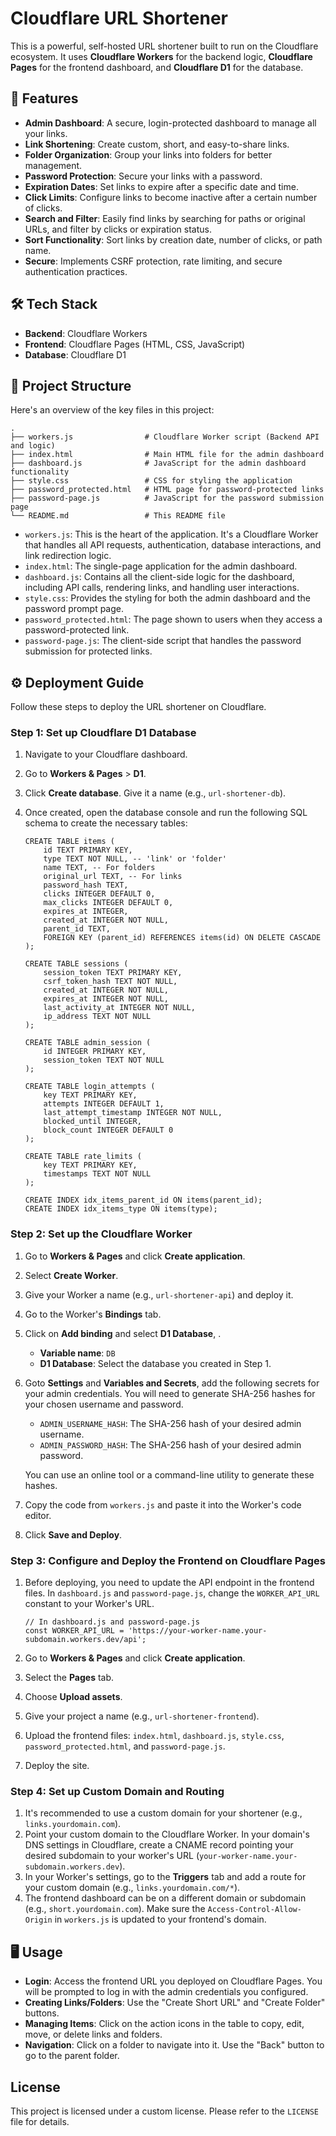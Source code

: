 Cloudflare URL Shortener
========================

This is a powerful, self-hosted URL shortener built to run on the Cloudflare ecosystem. It uses **Cloudflare Workers** for the backend logic, **Cloudflare Pages** for the frontend dashboard, and **Cloudflare D1** for the database.

🚀 Features
-----------

*   **Admin Dashboard**: A secure, login-protected dashboard to manage all your links.
*   **Link Shortening**: Create custom, short, and easy-to-share links.
*   **Folder Organization**: Group your links into folders for better management.
*   **Password Protection**: Secure your links with a password.
*   **Expiration Dates**: Set links to expire after a specific date and time.
*   **Click Limits**: Configure links to become inactive after a certain number of clicks.
*   **Search and Filter**: Easily find links by searching for paths or original URLs, and filter by clicks or expiration status.
*   **Sort Functionality**: Sort links by creation date, number of clicks, or path name.
*   **Secure**: Implements CSRF protection, rate limiting, and secure authentication practices.

🛠️ Tech Stack
--------------

*   **Backend**: Cloudflare Workers
*   **Frontend**: Cloudflare Pages (HTML, CSS, JavaScript)
*   **Database**: Cloudflare D1

📁 Project Structure
--------------------

Here's an overview of the key files in this project:

    .
    ├── workers.js                # Cloudflare Worker script (Backend API and logic)
    ├── index.html                # Main HTML file for the admin dashboard
    ├── dashboard.js              # JavaScript for the admin dashboard functionality
    ├── style.css                 # CSS for styling the application
    ├── password_protected.html   # HTML page for password-protected links
    ├── password-page.js          # JavaScript for the password submission page
    └── README.md                 # This README file
    

*   `workers.js`: This is the heart of the application. It's a Cloudflare Worker that handles all API requests, authentication, database interactions, and link redirection logic.
*   `index.html`: The single-page application for the admin dashboard.
*   `dashboard.js`: Contains all the client-side logic for the dashboard, including API calls, rendering links, and handling user interactions.
*   `style.css`: Provides the styling for both the admin dashboard and the password prompt page.
*   `password_protected.html`: The page shown to users when they access a password-protected link.
*   `password-page.js`: The client-side script that handles the password submission for protected links.

⚙️ Deployment Guide
-------------------

Follow these steps to deploy the URL shortener on Cloudflare.

### Step 1: Set up Cloudflare D1 Database

1.  Navigate to your Cloudflare dashboard.
2.  Go to **Workers & Pages** > **D1**.
3.  Click **Create database**. Give it a name (e.g., `url-shortener-db`).
4.  Once created, open the database console and run the following SQL schema to create the necessary tables:
    
        CREATE TABLE items (
            id TEXT PRIMARY KEY,
            type TEXT NOT NULL, -- 'link' or 'folder'
            name TEXT, -- For folders
            original_url TEXT, -- For links
            password_hash TEXT,
            clicks INTEGER DEFAULT 0,
            max_clicks INTEGER DEFAULT 0,
            expires_at INTEGER,
            created_at INTEGER NOT NULL,
            parent_id TEXT,
            FOREIGN KEY (parent_id) REFERENCES items(id) ON DELETE CASCADE
        );
        
        CREATE TABLE sessions (
            session_token TEXT PRIMARY KEY,
            csrf_token_hash TEXT NOT NULL,
            created_at INTEGER NOT NULL,
            expires_at INTEGER NOT NULL,
            last_activity_at INTEGER NOT NULL,
            ip_address TEXT NOT NULL
        );
        
        CREATE TABLE admin_session (
            id INTEGER PRIMARY KEY,
            session_token TEXT NOT NULL
        );
        
        CREATE TABLE login_attempts (
            key TEXT PRIMARY KEY,
            attempts INTEGER DEFAULT 1,
            last_attempt_timestamp INTEGER NOT NULL,
            blocked_until INTEGER,
            block_count INTEGER DEFAULT 0
        );
        
        CREATE TABLE rate_limits (
            key TEXT PRIMARY KEY,
            timestamps TEXT NOT NULL
        );
        
        CREATE INDEX idx_items_parent_id ON items(parent_id);
        CREATE INDEX idx_items_type ON items(type);
        
    

### Step 2: Set up the Cloudflare Worker

1.  Go to **Workers & Pages** and click **Create application**.
2.  Select **Create Worker**.
3.  Give your Worker a name (e.g., `url-shortener-api`) and deploy it.
4.  Go to the Worker's **Bindings** tab.
5.  Click on **Add binding** and select **D1 Database**, .
    *   **Variable name**: `DB`
    *   **D1 Database**: Select the database you created in Step 1.
6.  Goto **Settings** and **Variables and Secrets**, add the following secrets for your admin credentials. You will need to generate SHA-256 hashes for your chosen username and password.
    
    *   `ADMIN_USERNAME_HASH`: The SHA-256 hash of your desired admin username.
    *   `ADMIN_PASSWORD_HASH`: The SHA-256 hash of your desired admin password.
    
    You can use an online tool or a command-line utility to generate these hashes.
    
7.  Copy the code from `workers.js` and paste it into the Worker's code editor.
8.  Click **Save and Deploy**.

### Step 3: Configure and Deploy the Frontend on Cloudflare Pages

1.  Before deploying, you need to update the API endpoint in the frontend files. In `dashboard.js` and `password-page.js`, change the `WORKER_API_URL` constant to your Worker's URL.
    
        // In dashboard.js and password-page.js
        const WORKER_API_URL = 'https://your-worker-name.your-subdomain.workers.dev/api';
        
    
2.  Go to **Workers & Pages** and click **Create application**.
3.  Select the **Pages** tab.
4.  Choose **Upload assets**.
5.  Give your project a name (e.g., `url-shortener-frontend`).
6.  Upload the frontend files: `index.html`, `dashboard.js`, `style.css`, `password_protected.html`, and `password-page.js`.
7.  Deploy the site.

### Step 4: Set up Custom Domain and Routing

1.  It's recommended to use a custom domain for your shortener (e.g., `links.yourdomain.com`).
2.  Point your custom domain to the Cloudflare Worker. In your domain's DNS settings in Cloudflare, create a CNAME record pointing your desired subdomain to your worker's URL (`your-worker-name.your-subdomain.workers.dev`).
3.  In your Worker's settings, go to the **Triggers** tab and add a route for your custom domain (e.g., `links.yourdomain.com/*`).
4.  The frontend dashboard can be on a different domain or subdomain (e.g., `short.yourdomain.com`). Make sure the `Access-Control-Allow-Origin` in `workers.js` is updated to your frontend's domain.

🖥️ Usage
---------

*   **Login**: Access the frontend URL you deployed on Cloudflare Pages. You will be prompted to log in with the admin credentials you configured.
*   **Creating Links/Folders**: Use the "Create Short URL" and "Create Folder" buttons.
*   **Managing Items**: Click on the action icons in the table to copy, edit, move, or delete links and folders.
*   **Navigation**: Click on a folder to navigate into it. Use the "Back" button to go to the parent folder.

## License

This project is licensed under a custom license. Please refer to the `LICENSE` file for details.
